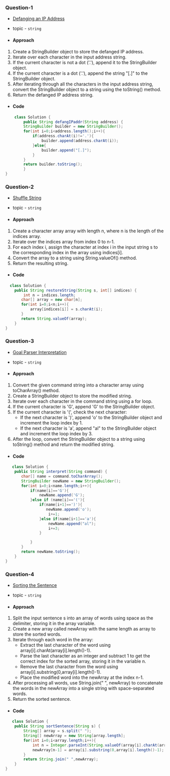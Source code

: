 ### Question-1

- [Defanging an IP Address](https://leetcode.com/problems/defanging-an-ip-address/description/)

- topic - `string`

- #### Approach

1. Create a StringBuilder object to store the defanged IP address.
2. Iterate over each character in the input address string.
3. If the current character is not a dot ('.'), append it to the StringBuilder object.
4. If the current character is a dot ('.'), append the string "[.]" to the StringBuilder object.
5. After iterating through all the characters in the input address string, convert the StringBuilder object to a string using the toString() method.
6. Return the defanged IP address string.

- #### Code

```java
    class Solution {
        public String defangIPaddr(String address) {
        StringBuilder builder = new StringBuilder();
        for(int i=0;i<address.length();i++){
            if(address.charAt(i)!='.'){
                builder.append(address.charAt(i));
            }else{
                builder.append("[.]");
            }
        }
        return builder.toString();
        }
}
```

### Question-2

- [Shuffle String](https://google.com)

- topic - `string`

- #### Approach

1. Create a character array array with length n, where n is the length of the indices array.
2. Iterate over the indices array from index 0 to n-1.
3. For each index i, assign the character at index i in the input string s to the corresponding index in the array using indices[i].
4. Convert the array to a string using String.valueOf() method.
5. Return the resulting string.

- #### Code

```java
  class Solution {
    public String restoreString(String s, int[] indices) {
        int n = indices.length;
       char[] array = new char[n];
       for(int i=0;i<n;i++){
           array[indices[i]] = s.charAt(i);
       }
       return String.valueOf(array);
    }
}
```

### Question-3

- [Goal Parser Interpretation](https://leetcode.com/problems/goal-parser-interpretation/description/)

- topic - `string`

- #### Approach

1. Convert the given command string into a character array using toCharArray() method.
2. Create a StringBuilder object to store the modified string.
3. Iterate over each character in the command string using a for loop.
4. If the current character is 'G', append 'G' to the StringBuilder object.
5. If the current character is '(', check the next character:
   - If the next character is ')', append 'o' to the StringBuilder object and increment the loop index by 1.
   - If the next character is 'a', append "al" to the StringBuilder object and increment the loop index by 3.
6. After the loop, convert the StringBuilder object to a string using toString() method and return the modified string.

- #### Code

```java
   class Solution {
    public String interpret(String command) {
       char[] name = command.toCharArray();
       StringBuilder newName = new StringBuilder();
       for(int i=0;i<name.length;i++){
           if(name[i]=='G'){
               newName.append('G');
           }else if (name[i]=='('){
               if(name[i+1]==')'){
                  newName.append('o');
                   i+=1;
               }else if(name[i+1]=='a'){
                   newName.append("al");
                   i+=3;
               }

           }
       }
       return newName.toString();
    }
}
```

### Question-4

- [Sorting the Sentence](https://leetcode.com/problems/sorting-the-sentence/description/)

- topic - `string`

- #### Approach

1. Split the input sentence s into an array of words using space as the delimiter, storing it in the array variable.
2. Create a new array called newArray with the same length as array to store the sorted words.
3. Iterate through each word in the array:
   - Extract the last character of the word using array[i].charAt(array[i].length()-1).
   - Parse the last character as an integer and subtract 1 to get the correct index for the sorted array, storing it in the variable n.
   - Remove the last character from the word using array[i].substring(0,array[i].length()-1).
   - Place the modified word into the newArray at the index n-1.
4. After processing all words, use String.join(" ", newArray) to concatenate the words in the newArray into a single string with space-separated words.
5. Return the sorted sentence.

- #### Code

```java
   class Solution {
    public String sortSentence(String s) {
        String[] array = s.split(" ");
        String[] newArray = new String[array.length];
        for(int i=0;i<array.length;i++){
            int n = Integer.parseInt(String.valueOf(array[i].charAt(array[i].length()-1)));
            newArray[n-1] = array[i].substring(0,array[i].length()-1);
        }
        return String.join(" ",newArray);
    }
}
```
